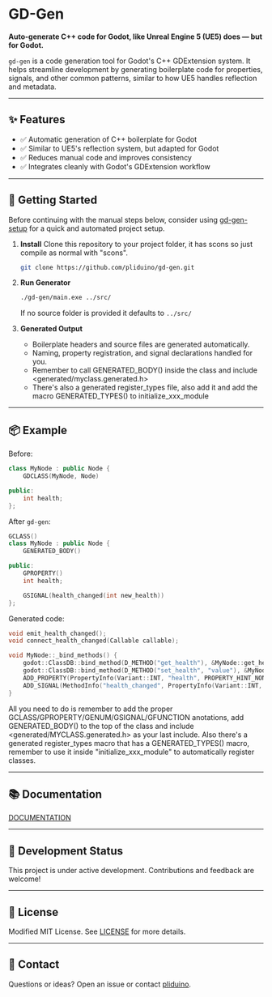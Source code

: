 # GD-Gen

**Auto-generate C++ code for Godot, like Unreal Engine 5 (UE5) does — but for Godot.**

`gd-gen` is a code generation tool for Godot's C++ GDExtension system. It helps streamline development by generating boilerplate code for properties, signals, and other common patterns, similar to how UE5 handles reflection and metadata.

---

## ✨ Features

- ✅ Automatic generation of C++ boilerplate for Godot
- ✅ Similar to UE5's reflection system, but adapted for Godot
- ✅ Reduces manual code and improves consistency
- ✅ Integrates cleanly with Godot's GDExtension workflow

---

## 🚀 Getting Started

Before continuing with the manual steps below, consider using [gd-gen-setup](https://github.com/pliduino/gd-gen-setup) for a quick and automated project setup.

1. **Install**
   Clone this repository to your project folder, it has scons so just compile as normal with "scons".

   ```bash
   git clone https://github.com/pliduino/gd-gen.git
   ```

2. **Run Generator**
   ```bash
   ./gd-gen/main.exe ../src/
   ```

   If no source folder is provided it defaults to `../src/`

3. **Generated Output**
   - Boilerplate headers and source files are generated automatically.
   - Naming, property registration, and signal declarations handled for you.
   - Remember to call GENERATED_BODY() inside the class and include <generated/myclass.generated.h>
   - There's also a generated register_types file, also add it and add the macro GENERATED_TYPES() to initialize_xxx_module

---

## 📦 Example

Before:

```cpp
class MyNode : public Node {
    GDCLASS(MyNode, Node)

public:
    int health;
};
```

After `gd-gen`:

```cpp
GCLASS()
class MyNode : public Node {
    GENERATED_BODY()

public:
    GPROPERTY()
    int health;

    GSIGNAL(health_changed(int new_health))
};
```

Generated code:

```cpp
void emit_health_changed();
void connect_health_changed(Callable callable);

void MyNode::_bind_methods() {
    godot::ClassDB::bind_method(D_METHOD("get_health"), &MyNode::get_health);
    godot::ClassDB::bind_method(D_METHOD("set_health", "value"), &MyNode::set_health);
    ADD_PROPERTY(PropertyInfo(Variant::INT, "health", PROPERTY_HINT_NONE, "", PROPERTY_USAGE_DEFAULT), "set_health", "get_health");
    ADD_SIGNAL(MethodInfo("health_changed", PropertyInfo(Variant::INT, "new_health")));
}
```

All you need to do is remember to add the proper GCLASS/GPROPERTY/GENUM/GSIGNAL/GFUNCTION anotations, add GENERATED_BODY() to the top of the class and include <generated/MYCLASS.generated.h> as your last include. Also there's a generated register_types macro that has a GENERATED_TYPES() macro, remember to use it inside "initialize_xxx_module" to automatically register classes.

---

## 📚 Documentation

[DOCUMENTATION](./DOCUMENTATION.md)

---

## 🧪 Development Status

This project is under active development. Contributions and feedback are welcome!

---

## 📄 License

Modified MIT License. See [LICENSE](./LICENSE) for more details.

---

## 💬 Contact

Questions or ideas? Open an issue or contact [pliduino](https://github.com/pliduino).
